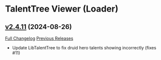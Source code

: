# TalentTree Viewer (Loader)

## [v2.4.11](https://github.com/NumyAddon/TalentTreeViewer/tree/v2.4.11) (2024-08-26)
[Full Changelog](https://github.com/NumyAddon/TalentTreeViewer/compare/v2.4.10...v2.4.11) [Previous Releases](https://github.com/NumyAddon/TalentTreeViewer/releases)

- Update LibTalentTree to fix druid hero talents showing incorrectly (fixes #11)  
